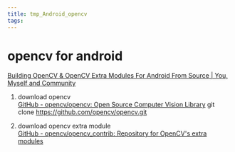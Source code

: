 ```yaml
---
title: tmp_Android_opencv
tags:
---
```

opencv for android
===
[Building OpenCV & OpenCV Extra Modules For Android From Source \| You, Myself and Community](https://zami0xzami.wordpress.com/2016/03/17/building-opencv-for-android-from-source/)

1. download opencv  
[GitHub - opencv/opencv: Open Source Computer Vision Library](https://github.com/opencv/opencv)
git clone https://github.com/opencv/opencv.git

2. download opencv extra module  
[GitHub - opencv/opencv_contrib: Repository for OpenCV's extra modules](https://github.com/opencv/opencv_contrib)
